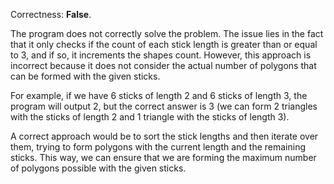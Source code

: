 Correctness: **False**.

The program does not correctly solve the problem. The issue lies in the fact that it only checks if the count of each stick length is greater than or equal to 3, and if so, it increments the shapes count. However, this approach is incorrect because it does not consider the actual number of polygons that can be formed with the given sticks.

For example, if we have 6 sticks of length 2 and 6 sticks of length 3, the program will output 2, but the correct answer is 3 (we can form 2 triangles with the sticks of length 2 and 1 triangle with the sticks of length 3).

A correct approach would be to sort the stick lengths and then iterate over them, trying to form polygons with the current length and the remaining sticks. This way, we can ensure that we are forming the maximum number of polygons possible with the given sticks.